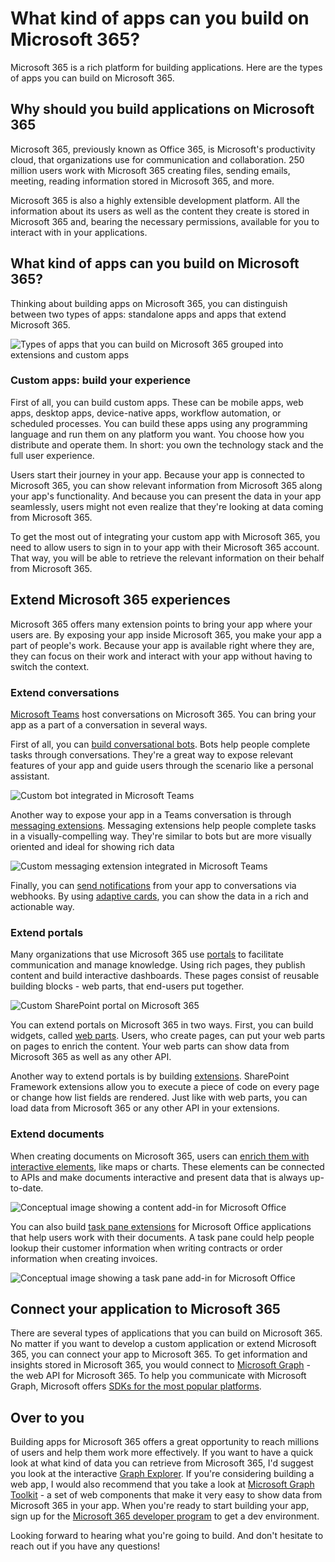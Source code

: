 # What kind of apps can you build on Microsoft 365?

Microsoft 365 is a rich platform for building applications. Here are the
types of apps you can build on Microsoft 365.

## Why should you build applications on Microsoft 365

Microsoft 365, previously known as Office 365, is Microsoft\'s
productivity cloud, that organizations use for communication and
collaboration. 250 million users work with Microsoft 365 creating files,
sending emails, meeting, reading information stored in Microsoft 365,
and more.

Microsoft 365 is also a highly extensible development platform. All the
information about its users as well as the content they create is stored
in Microsoft 365 and, bearing the necessary permissions, available for
you to interact with in your applications.

## What kind of apps can you build on Microsoft 365?

Thinking about building apps on Microsoft 365, you can distinguish
between two types of apps: standalone apps and apps that extend
Microsoft 365.

![Types of apps that you can build on Microsoft 365 grouped into
extensions and custom
apps](https://blog.mastykarz.nl/assets/images/2021/02/microsoft-365-types-apps.png)


### Custom apps: build your experience

First of all, you can build custom apps. These can be mobile apps, web
apps, desktop apps, device-native apps, workflow automation, or
scheduled processes. You can build these apps using any programming
language and run them on any platform you want. You choose how you
distribute and operate them. In short: you own the technology stack and
the full user experience.

Users start their journey in your app. Because your app is connected to
Microsoft 365, you can show relevant information from Microsoft 365
along your app\'s functionality. And because you can present the data in
your app seamlessly, users might not even realize that they\'re looking
at data coming from Microsoft 365.

To get the most out of integrating your custom app with Microsoft 365,
you need to allow users to sign in to your app with their Microsoft 365
account. That way, you will be able to retrieve the relevant information
on their behalf from Microsoft 365.

## Extend Microsoft 365 experiences

Microsoft 365 offers many extension points to bring your app where your
users are. By exposing your app inside Microsoft 365, you make your app
a part of people\'s work. Because your app is available right where they
are, they can focus on their work and interact with your app without
having to switch the context.

### Extend conversations
[Microsoft
Teams](https://developer.microsoft.com/microsoft-teams?WT.mc_id=m365-16324-wmastyka)
host conversations on Microsoft 365. You can bring your app as a part of
a conversation in several ways.

First of all, you can [build conversational
bots](https://docs.microsoft.com/microsoftteams/platform/bots/what-are-bots?WT.mc_id=m365-16324-wmastyka).
Bots help people complete tasks through conversations. They\'re a great
way to expose relevant features of your app and guide users through the
scenario like a personal assistant.

![Custom bot integrated in Microsoft
Teams](https://blog.mastykarz.nl/assets/images/2021/02/microsoft-365-teams-bot.png)

Another way to expose your app in a Teams conversation is through
[messaging
extensions](https://docs.microsoft.com/microsoftteams/platform/messaging-extensions/what-are-messaging-extensions?WT.mc_id=m365-16324-wmastyka).
Messaging extensions help people complete tasks in a visually-compelling
way. They\'re similar to bots but are more visually oriented and ideal
for showing rich data

![Custom messaging extension integrated in Microsoft
Teams](https://blog.mastykarz.nl/assets/images/2021/02/microsoft-365-teams-messaging-extension.png)


Finally, you can [send
notifications](https://docs.microsoft.com/microsoftteams/platform/webhooks-and-connectors/what-are-webhooks-and-connectors?WT.mc_id=m365-16324-wmastyka)
from your app to conversations via webhooks. By using [adaptive
cards](https://docs.microsoft.com/adaptive-cards/?WT.mc_id=m365-16324-wmastyka),
you can show the data in a rich and actionable way.

### Extend portals

Many organizations that use Microsoft 365 use
[portals](https://lookbook.microsoft.com/?WT.mc_id=m365-16324-wmastyka)
to facilitate communication and manage knowledge. Using rich pages, they
publish content and build interactive dashboards. These pages consist of
reusable building blocks - web parts, that end-users put together.

![Custom SharePoint portal on Microsoft
365](https://blog.mastykarz.nl/assets/images/2021/02/full-layout-thelanding.jpg)

You can extend portals on Microsoft 365 in two ways. First, you can
build widgets, called [web
parts](https://docs.microsoft.com/sharepoint/dev/spfx/web-parts/overview-client-side-web-parts?WT.mc_id=m365-16324-wmastyka).
Users, who create pages, can put your web parts on pages to enrich the
content. Your web parts can show data from Microsoft 365 as well as any
other API.

Another way to extend portals is by building
[extensions](https://docs.microsoft.com/sharepoint/dev/spfx/extensions/overview-extensions?WT.mc_id=m365-16324-wmastyka).
SharePoint Framework extensions allow you to execute a piece of code on
every page or change how list fields are rendered. Just like with web
parts, you can load data from Microsoft 365 or any other API in your
extensions.

### Extend documents

When creating documents on Microsoft 365, users can [enrich them with
interactive
elements](https://docs.microsoft.com/office/dev/add-ins/overview/office-add-ins?WT.mc_id=m365-16324-wmastyka),
like maps or charts. These elements can be connected to APIs and make
documents interactive and present data that is always up-to-date.

![Conceptual image showing a content add-in for Microsoft
Office](https://blog.mastykarz.nl/assets/images/2021/02/about-addins-contentaddin.png)

You can also build [task pane
extensions](https://docs.microsoft.com/office/dev/add-ins/overview/office-add-ins?WT.mc_id=m365-16324-wmastyka)
for Microsoft Office applications that help users work with their
documents. A task pane could help people lookup their customer
information when writing contracts or order information when creating
invoices.

![Conceptual image showing a task pane add-in for Microsoft
Office](https://blog.mastykarz.nl/assets/images/2021/02/about-addins-taskpane.png)

## Connect your application to Microsoft 365

There are several types of applications that you can build on Microsoft
365. No matter if you want to develop a custom application or extend
Microsoft 365, you can connect your app to Microsoft 365. To get
information and insights stored in Microsoft 365, you would connect to
[Microsoft
Graph](https://developer.microsoft.com/graph?WT.mc_id=m365-16324-wmastyka) -
the web API for Microsoft 365. To help you communicate with Microsoft
Graph, Microsoft offers [SDKs for the most popular
platforms](https://developer.microsoft.com/graph/get-started?WT.mc_id=m365-16324-wmastyka).

## Over to you

Building apps for Microsoft 365 offers a great opportunity to reach
millions of users and help them work more effectively. If you want to
have a quick look at what kind of data you can retrieve from Microsoft
365, I\'d suggest you look at the interactive [Graph
Explorer](https://developer.microsoft.com/graph/graph-explorer?WT.mc_id=m365-16324-wmastyka).
If you\'re considering building a web app, I would also recommend that
you take a look at [Microsoft Graph
Toolkit](https://docs.microsoft.com/graph/toolkit/overview?WT.mc_id=m365-16324-wmastyka) -
a set of web components that make it very easy to show data from
Microsoft 365 in your app. When you\'re ready to start building your
app, sign up for the [Microsoft 365 developer
program](https://developer.microsoft.com/microsoft-365/dev-program?WT.mc_id=m365-16324-wmastyka)
to get a dev environment.

Looking forward to hearing what you\'re going to build. And don\'t
hesitate to reach out if you have any questions!